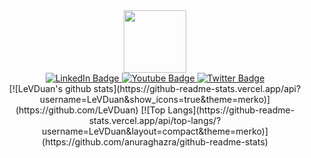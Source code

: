 <div id="header" align="center">
  <img src="https://media.giphy.com/media/M9gbBd9nbDrOTu1Mqx/giphy.gif" width="100"/>
</div>
<div id="badges" align="center">
  <a href="your-linkedin-URL">
    <img src="https://img.shields.io/badge/LinkedIn-blue?style=for-the-badge&logo=linkedin&logoColor=white" alt="LinkedIn Badge"/>
  </a>
  <a href="your-youtube-URL">
    <img src="https://img.shields.io/badge/YouTube-red?style=for-the-badge&logo=youtube&logoColor=white" alt="Youtube Badge"/>
  </a>
  <a href="your-twitter-URL">
    <img src="https://img.shields.io/badge/Twitter-blue?style=for-the-badge&logo=twitter&logoColor=white" alt="Twitter Badge"/>
  </a>
</div>
<div align="center">
  [![LeVDuan's github stats](https://github-readme-stats.vercel.app/api?username=LeVDuan&show_icons=true&theme=merko)](https://github.com/LeVDuan)
  [![Top Langs](https://github-readme-stats.vercel.app/api/top-langs/?username=LeVDuan&layout=compact&theme=merko)](https://github.com/anuraghazra/github-readme-stats)
</div>
